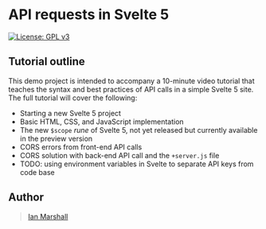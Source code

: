 # API requests in Svelte 5

[![License: GPL v3](https://img.shields.io/badge/License-GPLv3-blue.svg)](https://www.gnu.org/licenses/gpl-3.0)

## Tutorial outline

This demo project is intended to accompany a 10-minute video tutorial that teaches the syntax and best practices of API calls in a simple Svelte 5 site. The full tutorial will cover the following:

* Starting a new Svelte 5 project
* Basic HTML, CSS, and JavaScript implementation
* The new <code>$scope</code> _rune_ of Svelte 5, not yet released but currently available in the preview version
* CORS errors from front-end API calls
* CORS solution with back-end API call and the <code>+server.js</code> file
* TODO: using environment variables in Svelte to separate API keys from code base

## Author

> [Ian Marshall](https://ianjstutor.github.io/ian-marshall/)